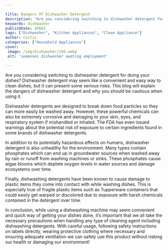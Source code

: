 ```yaml
---

title: Dangers Of Dishwasher Detergent
description: "Are you considering switching to dishwasher detergent for doing your dishes? Dishwasher detergent may seem like a convenient and e...see more detail"
keywords: dishwasher
publishDate: 45663
tags: ["Dishwasher", "Kitchen Appliances", "Clean Appliance"]
author: Curtis
categories: ["Household Appliances"]
cover: 
 image: /img/dishwasher/156.webp
 alt: 'someones dishwasher awating employment'

---
```


Are you considering switching to dishwasher detergent for doing your dishes? Dishwasher detergent may seem like a convenient and easy way to clean dishes, but it can present some serious risks. This blog will explain the dangers of dishwasher detergent and why you should be cautious when using it.

Dishwasher detergents are designed to break down food particles so they can more easily be washed away. However, these powerful chemicals can also be extremely corrosive and damaging to your skin, eyes, and respiratory system if mishandled or inhaled. The FDA has even issued warnings about the potential risk of exposure to certain ingredients found in some brands of dishwasher detergents. 

In addition to its potentially hazardous effects on humans, dishwasher detergent is also unhealthy for the environment. Many types contain phosphates which can end up in groundwater sources when washed away by rain or runoff from washing machines or sinks. These phosphates cause algae blooms which deplete oxygen levels in water sources and damage ecosystems over time. 

Finally, dishwashing detergents have been known to cause damage to plastic items they come into contact with while washing dishes. This is especially true of fragile plastic items such as Tupperware containers that could easily get warped or discolored due to exposure with harsh chemicals contained in the detergent over time. 

In conclusion, while using a dishwashing machine may seem convenient and quick way of getting your dishes done, it’s important that we all take the necessary precautions when handling any type of cleaning agent including dishwashing detergents. With careful usage, following safety instructions on labels directly, wearing protective clothing where necessary and ensuring adequate ventilation we can safely use this product without risking our health or damaging our environment!
